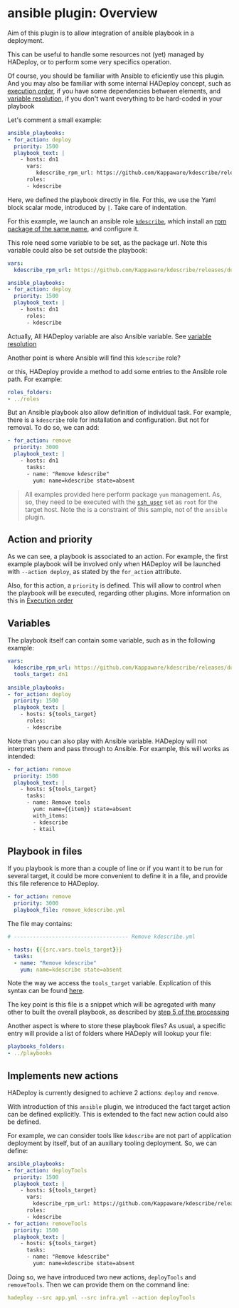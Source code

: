 # ansible plugin: Overview 

Aim of this plugin is to allow integration of ansible playbook in a deployment. 

This can be useful to handle some resources not (yet) managed by HADeploy, or to perform some very specifics operation.

Of course, you should be familiar with Ansible to eficiently use this plugin. And you may also be familiar with some internal HADeploy concept, such as [execution order](../../more/execution_order/#plugin-priority), 
if you have some dependencies between elements, and [variable resolution](../../more/under_the_hood/#variables), if you don't want everything to be hard-coded in your playbook

Let's comment a small example:

```yaml  
ansible_playbooks:
- for_action: deploy
  priority: 1500
  playbook_text: |
    - hosts: dn1
      vars:
         kdescribe_rpm_url: https://github.com/Kappaware/kdescribe/releases/download/v0.2.0/kdescribe-0.2.0-1.noarch.rpm
      roles:
      - kdescribe
```
Here, we defined the playbook directly in file. For this, we use the Yaml block scalar mode, introduced by `|`. Take care of indentation.

For this example, we launch an ansible role [`kdescribe`](https://github.com/BROADSoftware/bsx-roles/tree/master/kappatools/kdescribe), 
which install an [rpm package of the same name](https://github.com/Kappaware/kdescribe), and configure it.

This role need some variable to be set, as the package url. Note this variable could also be set outside the playbook:

```yaml  
vars:
  kdescribe_rpm_url: https://github.com/Kappaware/kdescribe/releases/download/v0.2.0/kdescribe-0.2.0-1.noarch.rpm

ansible_playbooks:
- for_action: deploy
  priority: 1500
  playbook_text: |
    - hosts: dn1
      roles:
      - kdescribe
```
Actually, All HADeploy variable are also Ansible variable. See [variable resolution](../../more/under_the_hood/#variables)
 
Another point is where Ansible will find this `kdescribe` role? 

or this, HADeploy provide a method to add some entries to the Ansible role path. For example:

```yaml  
roles_folders: 
- ../roles
```

But an Ansible playbook also allow definition of individual task. For example, there is a `kdescribe` role for installation and configuration. But not for removal. To do so, we can add:

```yaml  
- for_action: remove
  priority: 3000
  playbook_text: |
    - hosts: dn1
      tasks:
      - name: "Remove kdescribe"
        yum: name=kdescribe state=absent
```

> All examples provided here perform package `yum` management. As, so, they need to be executed with the [`ssh_user`](../inventory/hosts) set as `root` for the target host. Note the is a constraint of this sample, not of the `ansible` plugin.

## Action and priority

As we can see, a playbook is associated to an action. For example, the first example playbook will be involved only when HADeploy will be launched  with `--action deploy`, as stated by the `for_action` attribute.

Also, for this action, a `priority` is defined. This will allow to control when the playbook will be executed, regarding other plugins. More information on this in [Execution order](../../more/execution_order/#plugin-priority)

## Variables

The playbook itself can contain some variable, such as in the following example:
 
```yaml  
vars:
  kdescribe_rpm_url: https://github.com/Kappaware/kdescribe/releases/download/v0.2.0/kdescribe-0.2.0-1.noarch.rpm
  tools_target: dn1
 
ansible_playbooks:
- for_action: deploy
  priority: 1500
  playbook_text: |
    - hosts: ${tools_target}
      roles:
      - kdescribe 
```

Note than you can also play with Ansible variable. HADeploy will not interprets them and pass through to Ansible. For example, this will works as intended:

```yaml  
- for_action: remove
  priority: 1500
  playbook_text: |
    - hosts: ${tools_target}
      tasks:
      - name: Remove tools
        yum: name={{item}} state=absent
        with_items:
        - kdescribe
        - ktail
```


## Playbook in files

If you playbook is more than a couple of line or if you want it to be run for several target, it could be more convenient to define it in a file, and provide this file reference to HADeploy.

```yaml  
- for_action: remove
  priority: 3000
  playbook_file: remove_kdescribe.yml
```
The file may contains:

```yaml  
# ------------------------------------ Remove kdescribe.yml

- hosts: {{{src.vars.tools_target}}}
  tasks:
  - name: "Remove kdescribe"
    yum: name=kdescribe state=absent
```  
Note the way we access the `tools_target` variable. Explication of this syntax can be found [here](../../more/under_the_hood/#variables). 

The key point is this file is a snippet which will be agregated with many other to built the overall playbook, as described by [step 5 of the processing](../../more/under_the_hood) 

Another aspect is where to store these playbook files? As usual, a specific entry will provide a list of folders where HADeply will lookup your file:

```yaml  
playbooks_folders: 
- ../playbooks
```

## Implements new actions

HADeploy is currently designed to achieve 2 actions: `deploy` and `remove`.

With introduction of this `ansible` plugin, we introduced the fact target action can be defined explicitly. This is extended to the fact new action could also be defined.

For example, we can consider tools like `kdescribe` are not part of application deployment by itself, but of an auxiliary tooling deployment. So, we can define:

```yaml  
ansible_playbooks:
- for_action: deployTools
  priority: 1500
  playbook_text: |
    - hosts: ${tools_target}
      vars:
        kdescribe_rpm_url: https://github.com/Kappaware/kdescribe/releases/download/v0.2.0/kdescribe-0.2.0-1.noarch.rpm
      roles:
      - kdescribe
- for_action: removeTools
  priority: 1500
  playbook_text: |
    - hosts: ${tools_target}
      tasks:
      - name: "Remove kdescribe"
        yum: name=kdescribe state=absent
```

Doing so, we have introduced two new actions, `deployTools` and `removeTools`. Then we can provide them on the command line:

```yaml  
hadeploy --src app.yml --src infra.yml --action deployTools
```

 


